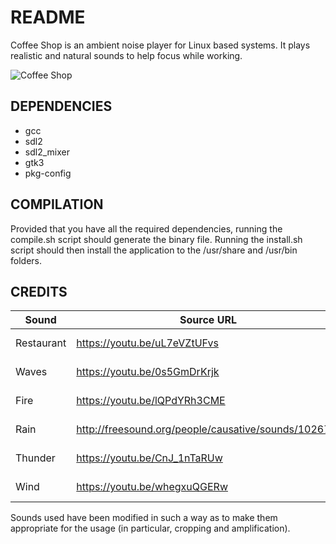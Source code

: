 # README
Coffee Shop is an ambient noise player for Linux based systems. It plays realistic and natural sounds to help focus while working.

![Coffee Shop](https://cloud.githubusercontent.com/assets/25088746/26285181/a118970e-3e42-11e7-9998-3ceb9360bc3d.png)

## DEPENDENCIES
- gcc
- sdl2
- sdl2_mixer
- gtk3
- pkg-config

## COMPILATION
Provided that you have all the required dependencies, running the compile.sh script should generate the binary file. Running
the install.sh script should then install the application to the /usr/share and /usr/bin folders.

## CREDITS

| Sound      | Source URL                                           | License      | License URL                                        |
|------------|------------------------------------------------------|--------------|----------------------------------------------------|
| Restaurant | https://youtu.be/uL7eVZtUFvs                         | CC BY-SA 3.0 | https://creativecommons.org/licenses/by-sa/3.0/    |
| Waves      | https://youtu.be/0s5GmDrKrjk                         | CC BY 3.0    | https://creativecommons.org/licenses/by/3.0/       |
| Fire       | https://youtu.be/lQPdYRh3CME                         | CC BY 3.0    | https://creativecommons.org/licenses/by/3.0/       |
| Rain       | http://freesound.org/people/causative/sounds/102674/ | CC0 1.0      | https://creativecommons.org/publicdomain/zero/1.0/ |
| Thunder    | https://youtu.be/CnJ_1nTaRUw                         | CC0 1.0      | https://creativecommons.org/publicdomain/zero/1.0/ |
| Wind       | https://youtu.be/whegxuQGERw                         | CC BY-SA 3.0 | https://creativecommons.org/licenses/by-sa/3.0/    |

Sounds used have been modified in such a way as to make them appropriate for the usage (in particular, cropping and amplification).


